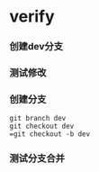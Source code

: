 # verify
### 创建dev分支
### 测试修改
### 创建分支
    git branch dev
	git checkout dev
	=git checkout -b dev
### 测试分支合并